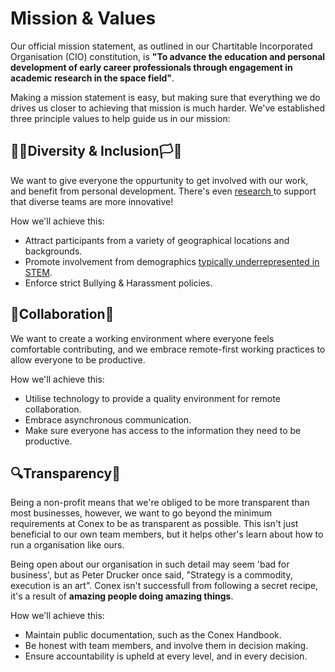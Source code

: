 # Mission & Values

Our official mission statement, as outlined in our Chartitable Incorporated Organisation \(CIO\) constitution, is **"To advance the education and personal development of early career professionals through engagement in academic research in the space field"**.

Making a mission statement is easy, but making sure that everything we do drives us closer to achieving that mission is much harder. We've established three principle values to help guide us in our mission:

## 👊🏽Diversity & Inclusion🏳🌈

We want to give everyone the oppurtunity to get involved with our work, and benefit from personal development. There's even [research ](https://hbr.org/2013/12/how-diversity-can-drive-innovation)to support that diverse teams are more innovative!

How we'll achieve this:

* Attract participants from a variety of geographical locations and backgrounds.
* Promote involvement from demographics [typically underrepresented in STEM](https://www.nsf.gov/statistics/2018/nsb20181/report/sections/science-and-engineering-labor-force/women-and-minorities-in-the-s-e-workforce#minorities-in-the-s-e-workforce).
* Enforce strict Bullying & Harassment policies.

## 🤝Collaboration🤝

We want to create a working environment where everyone feels comfortable contributing, and we embrace remote-first working practices to allow everyone to be productive.

How we'll achieve this:

* Utilise technology to provide a quality environment for remote collaboration.
* Embrace asynchronous communication.
* Make sure everyone has access to the information they need to be productive.

## 🔍Transparency🔎

Being a non-profit means that we're obliged to be more transparent than most businesses, however, we want to go beyond the minimum requirements at Conex to be as transparent as possible. This isn't just beneficial to our own team members, but it helps other's learn about how to run a organisation like ours.

Being open about our organisation in such detail may seem 'bad for business', but as Peter Drucker once said, "Strategy is a commodity, execution is an art". Conex isn't successfull from following a secret recipe, it's a result of **amazing people doing amazing things**.

How we'll achieve this:

* Maintain public documentation, such as the Conex Handbook.
* Be honest with team members, and involve them in decision making.
* Ensure accountability is upheld at every level, and in every decision.

